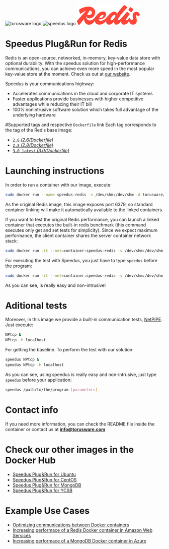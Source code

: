 ![torusware logo](http://dl.torusware.com/images/torusware_isotipo_small.png "Torusware")
![speedus logo](http://dl.torusware.com/images/speedus_small.jpg "Speedus")
![redis logo](https://raw.githubusercontent.com/docker-library/docs/master/redis/logo.png "Redis")
# Speedus Plug&Run for Redis
Redis is an open-source, networked, in-memory, key-value data store with optional durability. With the speedus solution for high-performance communications, you can achieve even more speed in the most popular key-value store at the moment. Check us out at [our website](https://bit.ly/1MKxCuh).

Speedus is your communications highway:

- Accelerates communications in the cloud and corporate IT systems
- Faster applications provide businesses with higher competitive advantages while reducing their IT bill
- 100% nonintrusive software solution which takes full advantage of the underlying hardware

#Supported tags and respective `Dockerfile` link
Each tag corresponds to the tag of the Redis base image:

- [`2.6` *(2.6/Dockerfile)*](https://github.com/torusware/speedus-redis/tree/master/2.6 "2.6 Dockerfile")
- [`2.8` *(2.8/Dockerfile)*](https://github.com/torusware/speedus-redis/tree/master/2.8 "2.8 Dockerfile")
- [`3.0`, `latest` *(3.0/Dockerfile)*](https://github.com/torusware/speedus-redis/tree/master/3.0 "3.0 Dockerfile")

# Launching instructions
In order to run a container with our image, execute:
```bash
sudo docker run --name speedus-redis -v /dev/shm:/dev/shm -d torusware/speedus-redis
```
As the original Redis image, this image exposes port 6379, so standard container linking will make it automatically available to the linked containers.

If you want to test the original Redis performance, you can launch a linked container that executes the built-in redis benchmark (this command executes only get and set tests for simplicity). Since we expect maximum performance, the client container shares the server container network stack:
```bash
sudo docker run -it --net=container:speedus-redis -v /dev/shm:/dev/shm --rm torusware/speedus-redis sh -c 'exec redis-benchmark -t get,set'
```
For executing the test with Speedus, you just have to type `speedus` before the program:
```bash
sudo docker run -it --net=container:speedus-redis -v /dev/shm:/dev/shm --rm torusware/speedus-redis sh -c 'exec speedus redis-benchmark -t get,set'
```
As you can see, is really easy and non-intrusive!

# Aditional tests

Moreover, in this image we provide a built-in communication tests, [NetPIPE](http://bitspjoule.org/netpipe/ "NetPIPE"). Just execute:
```bash
NPtcp &
NPtcp -h localhost
```
For getting the baseline. To perform the test with our solution:
```bash
speedus NPtcp &
speedus NPtcp -h localhost
```
As you can see, using speedus is really easy and non-intrusive, just type `speedus` before your application:
```bash
speedus /path/to/the/program [parameters]
```
# Contact info

If you need more information, you can check the README file inside the container or contact us at **info@torusware.com**

# Check our other images in the Docker Hub

- [Speedus Plug&Run for Ubuntu](https://registry.hub.docker.com/u/torusware/speedus-ubuntu/)
- [Speedus Plug&Run for CentOS](https://registry.hub.docker.com/u/torusware/speedus-centos/)
- [Speedus Plug&Run for MongoDB](https://registry.hub.docker.com/u/torusware/speedus-mongo/)
- [Speedus Plug&Run for YCSB](https://registry.hub.docker.com/u/torusware/speedus-ycsb/)

# Example Use Cases

- [Optimizing communications between Docker containers](https://bit.ly/1IZdodU)
- [Increasing performace of a Redis Docker container in Amazon Web Services](https://bit.ly/1KsVBJW)
- [Increasing performace of a MongoDB Docker container in Azure](https://bit.ly/1LgUzDV)


